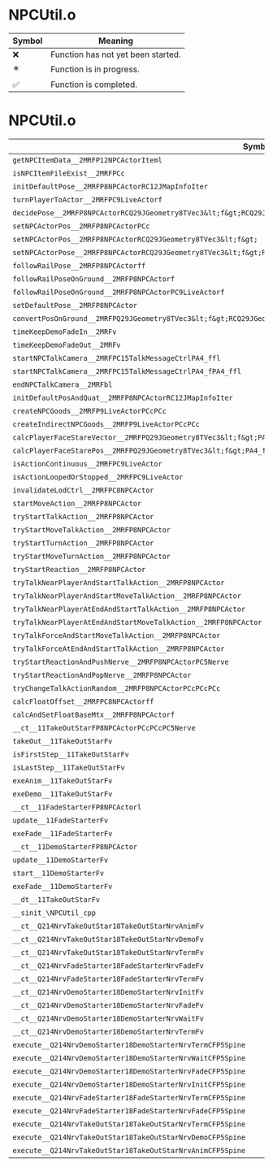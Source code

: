 # NPCUtil.o
| Symbol | Meaning 
| ------------- | ------------- 
| :x: | Function has not yet been started. 
| :eight_pointed_black_star: | Function is in progress. 
| :white_check_mark: | Function is completed. 


# NPCUtil.o
| Symbol | Decompiled? |
| ------------- | ------------- |
| `getNPCItemData__2MRFP12NPCActorIteml` | :x: |
| `isNPCItemFileExist__2MRFPCc` | :x: |
| `initDefaultPose__2MRFP8NPCActorRC12JMapInfoIter` | :x: |
| `turnPlayerToActor__2MRFPC9LiveActorf` | :x: |
| `decidePose__2MRFP8NPCActorRCQ29JGeometry8TVec3&lt;f&gt;RCQ29JGeometry8TVec3&lt;f&gt;RCQ29JGeometry8TVec3&lt;f&gt;fff` | :x: |
| `setNPCActorPos__2MRFP8NPCActorPCc` | :x: |
| `setNPCActorPos__2MRFP8NPCActorRCQ29JGeometry8TVec3&lt;f&gt;` | :x: |
| `setNPCActorPose__2MRFP8NPCActorRCQ29JGeometry8TVec3&lt;f&gt;RCQ29JGeometry8TVec3&lt;f&gt;RCQ29JGeometry8TVec3&lt;f&gt;` | :x: |
| `followRailPose__2MRFP8NPCActorff` | :x: |
| `followRailPoseOnGround__2MRFP8NPCActorf` | :x: |
| `followRailPoseOnGround__2MRFP8NPCActorPC9LiveActorf` | :x: |
| `setDefaultPose__2MRFP8NPCActor` | :x: |
| `convertPosOnGround__2MRFPQ29JGeometry8TVec3&lt;f&gt;RCQ29JGeometry8TVec3&lt;f&gt;` | :x: |
| `timeKeepDemoFadeIn__2MRFv` | :x: |
| `timeKeepDemoFadeOut__2MRFv` | :x: |
| `startNPCTalkCamera__2MRFPC15TalkMessageCtrlPA4_ffl` | :x: |
| `startNPCTalkCamera__2MRFPC15TalkMessageCtrlPA4_fPA4_ffl` | :x: |
| `endNPCTalkCamera__2MRFbl` | :x: |
| `initDefaultPosAndQuat__2MRFP8NPCActorRC12JMapInfoIter` | :x: |
| `createNPCGoods__2MRFP9LiveActorPCcPCc` | :x: |
| `createIndirectNPCGoods__2MRFP9LiveActorPCcPCc` | :x: |
| `calcPlayerFaceStareVector__2MRFPQ29JGeometry8TVec3&lt;f&gt;PA4_fPA4_f` | :x: |
| `calcPlayerFaceStarePos__2MRFPQ29JGeometry8TVec3&lt;f&gt;PA4_fPA4_f` | :x: |
| `isActionContinuous__2MRFPC9LiveActor` | :x: |
| `isActionLoopedOrStopped__2MRFPC9LiveActor` | :x: |
| `invalidateLodCtrl__2MRFPC8NPCActor` | :x: |
| `startMoveAction__2MRFP8NPCActor` | :x: |
| `tryStartTalkAction__2MRFP8NPCActor` | :x: |
| `tryStartMoveTalkAction__2MRFP8NPCActor` | :x: |
| `tryStartTurnAction__2MRFP8NPCActor` | :x: |
| `tryStartMoveTurnAction__2MRFP8NPCActor` | :x: |
| `tryStartReaction__2MRFP8NPCActor` | :x: |
| `tryTalkNearPlayerAndStartTalkAction__2MRFP8NPCActor` | :x: |
| `tryTalkNearPlayerAndStartMoveTalkAction__2MRFP8NPCActor` | :x: |
| `tryTalkNearPlayerAtEndAndStartTalkAction__2MRFP8NPCActor` | :x: |
| `tryTalkNearPlayerAtEndAndStartMoveTalkAction__2MRFP8NPCActor` | :x: |
| `tryTalkForceAndStartMoveTalkAction__2MRFP8NPCActor` | :x: |
| `tryTalkForceAtEndAndStartTalkAction__2MRFP8NPCActor` | :x: |
| `tryStartReactionAndPushNerve__2MRFP8NPCActorPC5Nerve` | :x: |
| `tryStartReactionAndPopNerve__2MRFP8NPCActor` | :x: |
| `tryChangeTalkActionRandom__2MRFP8NPCActorPCcPCcPCc` | :x: |
| `calcFloatOffset__2MRFPC8NPCActorff` | :x: |
| `calcAndSetFloatBaseMtx__2MRFP8NPCActorf` | :x: |
| `__ct__11TakeOutStarFP8NPCActorPCcPCcPC5Nerve` | :x: |
| `takeOut__11TakeOutStarFv` | :x: |
| `isFirstStep__11TakeOutStarFv` | :x: |
| `isLastStep__11TakeOutStarFv` | :x: |
| `exeAnim__11TakeOutStarFv` | :x: |
| `exeDemo__11TakeOutStarFv` | :x: |
| `__ct__11FadeStarterFP8NPCActorl` | :x: |
| `update__11FadeStarterFv` | :x: |
| `exeFade__11FadeStarterFv` | :x: |
| `__ct__11DemoStarterFP8NPCActor` | :x: |
| `update__11DemoStarterFv` | :x: |
| `start__11DemoStarterFv` | :x: |
| `exeFade__11DemoStarterFv` | :x: |
| `__dt__11TakeOutStarFv` | :x: |
| `__sinit_\NPCUtil_cpp` | :x: |
| `__ct__Q214NrvTakeOutStar18TakeOutStarNrvAnimFv` | :x: |
| `__ct__Q214NrvTakeOutStar18TakeOutStarNrvDemoFv` | :x: |
| `__ct__Q214NrvTakeOutStar18TakeOutStarNrvTermFv` | :x: |
| `__ct__Q214NrvFadeStarter18FadeStarterNrvFadeFv` | :x: |
| `__ct__Q214NrvFadeStarter18FadeStarterNrvTermFv` | :x: |
| `__ct__Q214NrvDemoStarter18DemoStarterNrvInitFv` | :x: |
| `__ct__Q214NrvDemoStarter18DemoStarterNrvFadeFv` | :x: |
| `__ct__Q214NrvDemoStarter18DemoStarterNrvWaitFv` | :x: |
| `__ct__Q214NrvDemoStarter18DemoStarterNrvTermFv` | :x: |
| `execute__Q214NrvDemoStarter18DemoStarterNrvTermCFP5Spine` | :x: |
| `execute__Q214NrvDemoStarter18DemoStarterNrvWaitCFP5Spine` | :x: |
| `execute__Q214NrvDemoStarter18DemoStarterNrvFadeCFP5Spine` | :x: |
| `execute__Q214NrvDemoStarter18DemoStarterNrvInitCFP5Spine` | :x: |
| `execute__Q214NrvFadeStarter18FadeStarterNrvTermCFP5Spine` | :x: |
| `execute__Q214NrvFadeStarter18FadeStarterNrvFadeCFP5Spine` | :x: |
| `execute__Q214NrvTakeOutStar18TakeOutStarNrvTermCFP5Spine` | :x: |
| `execute__Q214NrvTakeOutStar18TakeOutStarNrvDemoCFP5Spine` | :x: |
| `execute__Q214NrvTakeOutStar18TakeOutStarNrvAnimCFP5Spine` | :x: |
